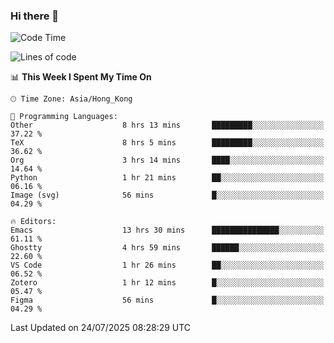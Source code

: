 ### Hi there 👋

<!--
**nicehiro/nicehiro** is a ✨ _special_ ✨ repository because its `README.md` (this file) appears on your GitHub profile.

Here are some ideas to get you started:

- 🔭 I’m currently working on ...
- 🌱 I’m currently learning ...
- 👯 I’m looking to collaborate on ...
- 🤔 I’m looking for help with ...
- 💬 Ask me about ...
- 📫 How to reach me: ...
- 😄 Pronouns: ...
- ⚡ Fun fact: ...
-->

<!--START_SECTION:waka-->
![Code Time](http://img.shields.io/badge/Code%20Time-836%20hrs%2034%20mins-blue)

![Lines of code](https://img.shields.io/badge/From%20Hello%20World%20I%27ve%20Written-1.7%20million%20lines%20of%20code-blue)

📊 **This Week I Spent My Time On** 

```text
🕑︎ Time Zone: Asia/Hong_Kong

💬 Programming Languages: 
Other                    8 hrs 13 mins       █████████░░░░░░░░░░░░░░░░   37.22 % 
TeX                      8 hrs 5 mins        █████████░░░░░░░░░░░░░░░░   36.62 % 
Org                      3 hrs 14 mins       ████░░░░░░░░░░░░░░░░░░░░░   14.64 % 
Python                   1 hr 21 mins        ██░░░░░░░░░░░░░░░░░░░░░░░   06.16 % 
Image (svg)              56 mins             █░░░░░░░░░░░░░░░░░░░░░░░░   04.29 % 

🔥 Editors: 
Emacs                    13 hrs 30 mins      ███████████████░░░░░░░░░░   61.11 % 
Ghostty                  4 hrs 59 mins       ██████░░░░░░░░░░░░░░░░░░░   22.60 % 
VS Code                  1 hr 26 mins        ██░░░░░░░░░░░░░░░░░░░░░░░   06.52 % 
Zotero                   1 hr 12 mins        █░░░░░░░░░░░░░░░░░░░░░░░░   05.47 % 
Figma                    56 mins             █░░░░░░░░░░░░░░░░░░░░░░░░   04.29 % 
```


 Last Updated on 24/07/2025 08:28:29 UTC
<!--END_SECTION:waka-->
